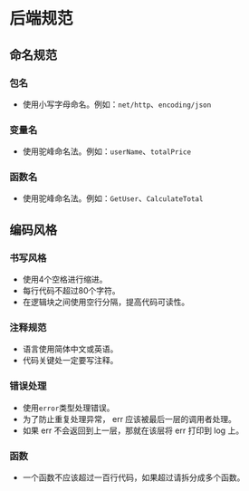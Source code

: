 # 后端规范

## 命名规范

### 包名

- 使用小写字母命名。例如：`net/http`、`encoding/json`

### 变量名

- 使用驼峰命名法。例如：`userName`、`totalPrice`

### 函数名

- 使用驼峰命名法。例如：`GetUser`、`CalculateTotal`

## 编码风格

### 书写风格

- 使用4个空格进行缩进。
- 每行代码不超过80个字符。
- 在逻辑块之间使用空行分隔，提高代码可读性。

### 注释规范

- 语言使用简体中文或英语。
- 代码关键处一定要写注释。

### 错误处理

- 使用`error`类型处理错误。
- 为了防止重复处理异常， err 应该被最后一层的调用者处理。
- 如果 err 不会返回到上一层，那就在该层将 err 打印到 log 上。

### 函数

- 一个函数不应该超过一百行代码，如果超过请拆分成多个函数。
